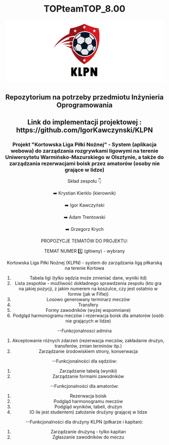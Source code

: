 <div align="center">

<h1><b>TOPteamTOP_8.00</b></h1>

![KLPNLogo](https://github.com/KrystianKierklo/TOPteamTOP_8.00/blob/main/KLPN_Github_logo.png?raw=true)


<h2>Repozytorium na potrzeby przedmiotu Inżynieria Oprogramowania</h2>
<h2>Link do implementacji projektowej : https://github.com/IgorKawczynski/KLPN</h2>
<h3>Projekt "Kortowska Liga Piłki Nożnej" - System (aplikacja webowa) do zarządzania rozgrywkami ligowymi na terenie Uniwersytetu Warmińsko-Mazurskiego w Olsztynie, a także do zarządzania rezerwacjami boisk przez amatorów (osoby nie grające w lidze)</h3>

Skład zespołu :point_down:

:arrow_right: Krystian Kierklo (kierownik)

:arrow_right: Igor Kawczyński

:arrow_right: Adam Trentowski

:arrow_right: Grzegorz Krych


PROPOZYCJE TEMATÓW DO PROJEKTU:

TEMAT NUMER :one: (główny) - wybrany

Kortowska Liga Piłki Nożnej (KLPN) - system do zarządzania ligą piłkarską na terenie Kortowa
1. Tabela ligi (tylko sędzia może zmieniać dane, wyniki itd)
2. Lista zespołów - możliwość dokładnego sprawdzenia zespołu (kto gra na jakiej pozycji, z jakim numerem na koszulce, czy jest ostatnio w formie (jak w Fifie))
3. Losowo generowany terminarz meczów
4. Transfery
5. Formy zawodników (wyżej wspomniane)
6. Podgląd harmonogramu meczów i rezerwacja boisk dla amatorów (osób nie grających w lidze)

--Funkcjonalnosci admina
1. Akceptowanie różnych zdarzeń (rezerwacja meczów, zakładanie drużyn, transferów, zmian terminów itp.)
2. Zarządzanie środowiskiem strony, konserwacja

--Funkcjonalności dla sędziów:
1. Zarządzanie tabelą (wyniki)
2. Zarządzanie formami zawodników

--Funkcjonalności dla amatorów:
1. Rezerwacja boisk
2. Podgląd harmonogramu meczów
3. Podgląd wyników, tabeli, drużyn
4. (O ile jest studentem) założenie drużyny grającej w lidze

--Funkcjonalności dla drużyny KLPN (piłkarze i kapitan):
1. Zarządzanie drużyną - tylko kapitan
2. Zgłaszanie zawodników do meczu
